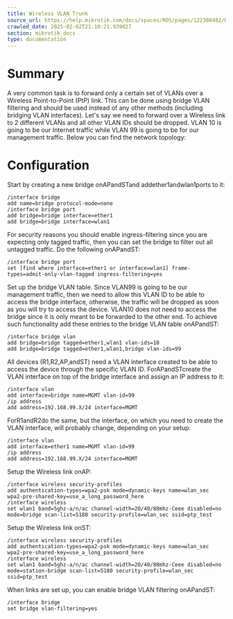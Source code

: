 ```yaml
---
title: Wireless VLAN Trunk
source_url: https://help.mikrotik.com/docs/spaces/ROS/pages/122388482/Wireless+VLAN+Trunk,
crawled_date: 2025-02-02T21:10:21.939027
section: mikrotik_docs
type: documentation
---
```


# Summary
A very common task is to forward only a certain set of VLANs over a Wireless Point-to-Point (PtP) link. This can be done using bridge VLAN filtering and should be used instead of any other methods (including bridging VLAN interfaces). Let's say we need to forward over a Wireless link to 2 different VLANs and all other VLAN IDs should be dropped. VLAN 10 is going to be our Internet traffic while VLAN 99 is going to be for our management traffic. Below you can find the network topology:
# Configuration
Start by creating a new bridge onAPandSTand addether1andwlan1ports to it:
```
/interface bridge
add name=bridge protocol-mode=none
/interface bridge port
add bridge=bridge interface=ether1
add bridge=bridge interface=wlan1
```
For security reasons you should enable ingress-filtering since you are expecting only tagged traffic, then you can set the bridge to filter out all untagged traffic. Do the following onAPandST:
```
/interface bridge port
set [find where interface=ether1 or interface=wlan1] frame-types=admit-only-vlan-tagged ingress-filtering=yes
```
Set up the bridge VLAN table. Since VLAN99 is going to be our management traffic, then we need to allow this VLAN ID to be able to access the bridge interface, otherwise, the traffic will be dropped as soon as you will try to access the device. VLAN10 does not need to access the bridge since it is only meant to be forwarded to the other end. To achieve such functionality add these entries to the bridge VLAN table onAPandST:
```
/interface bridge vlan
add bridge=bridge tagged=ether1,wlan1 vlan-ids=10
add bridge=bridge tagged=ether1,wlan1,bridge vlan-ids=99
```
All devices (R1,R2,AP,andST) need a VLAN interface created to be able to access the device through the specific VLAN ID. ForAPandSTcreate the VLAN interface on top of the bridge interface and assign an IP address to it:
```
/interface vlan
add interface=bridge name=MGMT vlan-id=99
/ip address
add address=192.168.99.X/24 interface=MGMT
```
ForR1andR2do the same, but the interface, on which you need to create the VLAN interface, will probably change, depending on your setup:
```
/interface vlan
add interface=ether1 name=MGMT vlan-id=99
/ip address
add address=192.168.99.X/24 interface=MGMT
```
Setup the Wireless link onAP:
```
/interface wireless security-profiles
add authentication-types=wpa2-psk mode=dynamic-keys name=wlan_sec wpa2-pre-shared-key=use_a_long_password_here
/interface wireless
set wlan1 band=5ghz-a/n/ac channel-width=20/40/80mhz-Ceee disabled=no mode=bridge scan-list=5180 security-profile=wlan_sec ssid=ptp_test
```
Setup the Wireless link onST:
```
/interface wireless security-profiles
add authentication-types=wpa2-psk mode=dynamic-keys name=wlan_sec wpa2-pre-shared-key=use_a_long_password_here
/interface wireless
set wlan1 band=5ghz-a/n/ac channel-width=20/40/80mhz-Ceee disabled=no mode=station-bridge scan-list=5180 security-profile=wlan_sec ssid=ptp_test
```
When links are set up, you can enable bridge VLAN filtering onAPandST:
```
/interface bridge
set bridge vlan-filtering=yes
```